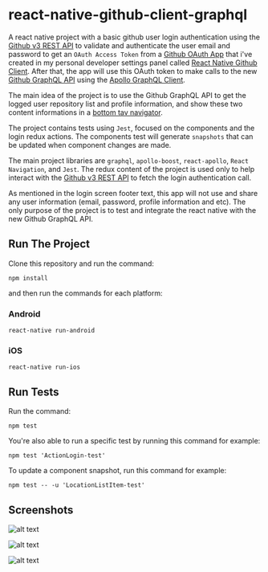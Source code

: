 # react-native-github-client-graphql
A react native project with a basic github user login authentication using the [Github v3 REST API](https://developer.github.com/v3/) to validate and authenticate the user email and password to get an `OAuth Access Token` from a [Github OAuth App](https://developer.github.com/apps/building-oauth-apps/creating-an-oauth-app/) that i've created in my personal developer settings panel called [React Native Github Client](https://github.com/settings/applications/976282). After that, the app will use this OAuth token to make calls to the new [Github GraphQL API](https://developer.github.com/v4/) using the [Apollo GraphQL Client](https://www.apollographql.com/docs/react/).

The main idea of the project is to use the Github GraphQL API to get the logged user repository list and profile information, and show these two content informations in a [bottom tav navigator](https://reactnavigation.org/docs/en/tab-based-navigation.html).

The project contains tests using `Jest`, focused on the components and the login redux actions. The components test will generate `snapshots` that can be updated when component changes are made.

The main project libraries are `graphql`, `apollo-boost`, `react-apollo`, `React Navigation`, and `Jest`. The redux content of the project is used only to help interact with the [Github v3 REST API](https://developer.github.com/v3/) to fetch the login authentication call.

As mentioned in the login screen footer text, this app will not use and share any user information (email, password, profile information and etc). The only purpose of the project is to test and integrate the react native with the new Github GraphQL API.

## Run The Project
Clone this repository and run the command:
```shell
npm install
```
and then run the commands for each platform:
### Android
`react-native run-android`
### iOS
`react-native run-ios`

## Run Tests
Run the command:
```shell
npm test
```
You're also able to run a specific test by running this command for example:
```shell
npm test 'ActionLogin-test'
```
To update a component snapshot, run this command for example:
```shell
npm test -- -u 'LocationListItem-test'
```

## Screenshots
![alt text](https://lh3.googleusercontent.com/Wxi5EGw_eEROz8nSAZAzivASNqQGPo7ajOXGNsGGf63uRN-gtigETFVgwOyEDXpeSGqDayGttc3phPFrAF33LDB9CBprqjpZHjnSXluffMQt8YkgI9xVtYuP66jGFdbIzUxN2NRMs6G3tmCNGzTk13cgPZlsVAxvmq8QTIH-__cmzxTZZHBscUYOJ2oHD-A8ltsq9RxCLv72mwBjDNLvb6Za8oHepE0KpThLWvZemnN6S8L7sf4L8sk-TL0UfJD8ERmwc57CwJN4Jt2RoaCeyJUyy88AC3vuSi6xEBHe7QfYu7ceAi5jJJwTWPYhPZB5LZDhDodTmc0rHt6HSpWveYm17RtH9ZdWyXptHoL2tdEKu7rAXYJQxZiLbBHPzPj-nspkMnJQu9tnE4hdFJnO03et0qUBg6hUFdvIwU301rtZdKWIK1dAsoY3q2IdbPZ9atbir0NqgKY4LtEoBg6KLfGnZ4bjwbfqIWNQoQpGkwFUmDxCo36iC-0aAImTuExx1zKdbEQsNWDCSOXG4bY2hO0mYSKVTIwQdNkRwm2XTLEJNPyA1U2I1bNDOG-1aR_zgiyQLGN5rweOrgNYnoMhdYuBABiFPtASU05aM0gcDP_7Jdr1HcF5VkxY9he-KfzAZW28QFAIRteLW6C4nkOwRWQr=w353-h626-no)

![alt text](https://lh3.googleusercontent.com/92xO6iqH2ivkZmLdAJ6Jx9Px5okik6gjHyt5tGnfUF2fGi40QRFf8uigByCfLjDj2XFJE40FmblyzgP_KntKdIzJhAB_hVtWN-qQIq4aQYHBwYA7guDifWC-ZXTnLVpQAPI1jlaUJ05vanlaOQO779o9SYCH-DOzWwNg-H-msYiinNZ-aVwj8HDBRQWjL6V4dsimK2xvFKTDgPRUsRbNOszS9pEH8xLbGGB4bLpDg5s7lwlKpBhnYwvIchGSNoF2aNS8CoOM5NJPnXS0i1cBE7g02LeU41wMb-HcP9B26UCErMPP4sXyflKV5Wov8kR_n6cUVrLs772YxZxgiDaTLnmNVmc_PO08nlLKZ_3RqI9-E1kT2HYDHml-dv6U4M16eUzD-wRCdy3q4VaXKXtkyjbRIzLK78nS5ON3IqW5FEJAXX47DVM2cx20_AyZ9EjMx1w0HC3ETH25rFYHGt_x5ezO8F4jA4tpc1x205nwIbtZycNjeq-UtdT6P94eeuFg3Q-aiIGXnlMB_Ji3C2YuCnbPvoPUooiNlfty-7hrsIKGz_ToqmD9rn2-ErkiO_hkkxROgOKqEFtDibYOQMiooxthONMLSq9UWkHNubeDOquBjef6BzN5lb8ABCm2YscuYjVCRUJR4WqlKgtYvMb7HlKP=w353-h626-no)

![alt text](https://lh3.googleusercontent.com/S4y-_K4Ho7pJkORIaBJKVpT1xPXtni1RYOMjcGpJLVWpv71Y5J-2j0LCLa80eeaR7XRHoat-z1kkQmQK-D8TfY3xAVgZoHCPYNu01qxuDjYwIuYbdkCcKjbyEKOkUPu2G76Gd6dC2skLJW16GR9D09QL8n5yAWBa4e8t7kPAVNpT-yTwK7o4zx35cOssAAfRFM-mCoDMrXxLq8A6n6tQX_NmFT3EaIh_xe--5PwoBa0PIsxKJrqiwDxw-HcC9VK8ZWAQvefMOrRCrraFTKZ4plJDYHqhQJ4wybEMdcD-ewOAA0p3nadnbtesiD9AaIb8PX15pH8XiDRzabaEpgX3993I26XoVsqELTlZzYvnpGjpbBZM-gik_XO1uA1Em2PeSCe2s70abI_JrJAxEOMwlOjMS3Y-0uuDkajmgGhhyzD0rGvMm9O-o4mTxz8MvsMf91VOJMtZSrM5WdMBJHKSPXF0rncyo0yILAxgT9C_c8hQt29qDdWCUe_75__kc5B1M-zPoY1mMUs7dSnvRmWek0YScD1_tn38BTi5733EN5SykDlmcVPY43oDN-uCmmQ4-y7_QeUPYyxLl8Dc1TiYSE022CoelmWsW_EFQQWQUm8tXemoCfMbmzgaoG_KmV1HRUE4g7oUunRmUJ6Zsj-rThTq=w353-h626-no)

